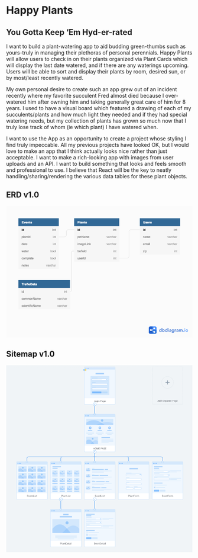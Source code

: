 # Happy Plants

## You Gotta Keep ‘Em Hyd-er-rated 

I want to build a plant-watering app to aid budding green-thumbs such as yours-truly in managing their plethoras of personal perennials. Happy Plants will allow users to check in on their plants organized via Plant Cards which will display the last date watered, and if there are any waterings upcoming. Users will be able to sort and display their plants by room, desired sun, or by most/least recently watered.

My own personal desire to create such an app grew out of an incident recently where my favorite succulent Fred almost died because I over-watered him after owning him and taking generally great care of him for 8 years. I used to have a visual board which featured a drawing of each of my succulents/plants and how much light they needed and if they had special watering needs, but my collection of plants has grown so much now that I truly lose track of whom (ie which plant) I have watered when.

I want to use the App as an opportunity to create a project whose styling I find truly impeccable. All my previous projects have looked OK, but I would love to make an app that I think actually looks nice rather than just acceptable. I want to make a rich-looking app with images from user uploads and an API. I want to build something that looks and feels smooth and professional to use. I believe that React will be the key to neatly handling/sharing/rendering the various data tables for these plant objects.

## ERD v1.0
![](./HappyPlantsERDV3.png)

## Sitemap v1.0
![](./HappyPlantsSitemap.png)
